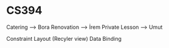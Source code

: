 # CS394


Catering       --> Bora
Renovation     --> İrem
Private Lesson --> Umut

Constraint Layout (Recyler view)
Data Binding

